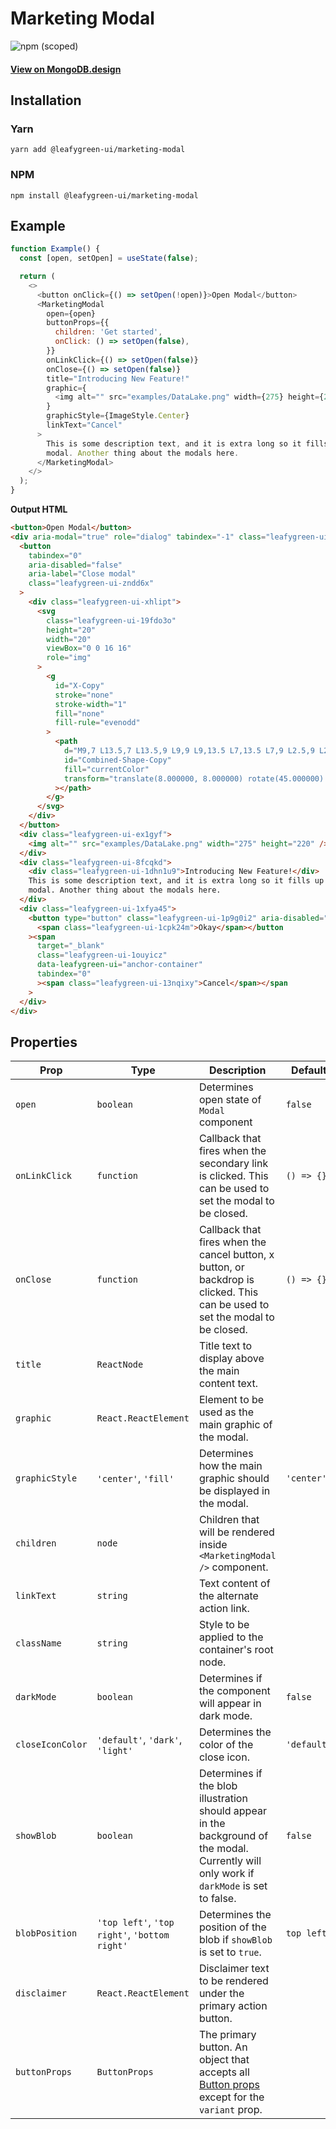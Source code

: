 # Marketing Modal

![npm (scoped)](https://img.shields.io/npm/v/@leafygreen-ui/marketing-modal.svg)

#### [View on MongoDB.design](https://www.mongodb.design/component/marketing-modal/live-example/)

## Installation

### Yarn

```shell
yarn add @leafygreen-ui/marketing-modal
```

### NPM

```shell
npm install @leafygreen-ui/marketing-modal
```

## Example

```js
function Example() {
  const [open, setOpen] = useState(false);

  return (
    <>
      <button onClick={() => setOpen(!open)}>Open Modal</button>
      <MarketingModal
        open={open}
        buttonProps={{
          children: 'Get started',
          onClick: () => setOpen(false),
        }}
        onLinkClick={() => setOpen(false)}
        onClose={() => setOpen(false)}
        title="Introducing New Feature!"
        graphic={
          <img alt="" src="examples/DataLake.png" width={275} height={220} />
        }
        graphicStyle={ImageStyle.Center}
        linkText="Cancel"
      >
        This is some description text, and it is extra long so it fills up this
        modal. Another thing about the modals here.
      </MarketingModal>
    </>
  );
}
```

**Output HTML**

```html
<button>Open Modal</button>
<div aria-modal="true" role="dialog" tabindex="-1" class="leafygreen-ui-4ltwxx">
  <button
    tabindex="0"
    aria-disabled="false"
    aria-label="Close modal"
    class="leafygreen-ui-zndd6x"
  >
    <div class="leafygreen-ui-xhlipt">
      <svg
        class="leafygreen-ui-19fdo3o"
        height="20"
        width="20"
        viewBox="0 0 16 16"
        role="img"
      >
        <g
          id="X-Copy"
          stroke="none"
          stroke-width="1"
          fill="none"
          fill-rule="evenodd"
        >
          <path
            d="M9,7 L13.5,7 L13.5,9 L9,9 L9,13.5 L7,13.5 L7,9 L2.5,9 L2.5,7 L7,7 L7,2.5 L9,2.5 L9,7 Z"
            id="Combined-Shape-Copy"
            fill="currentColor"
            transform="translate(8.000000, 8.000000) rotate(45.000000) translate(-8.000000, -8.000000) "
          ></path>
        </g>
      </svg>
    </div>
  </button>
  <div class="leafygreen-ui-ex1gyf">
    <img alt="" src="examples/DataLake.png" width="275" height="220" />
  </div>
  <div class="leafygreen-ui-8fcqkd">
    <div class="leafygreen-ui-1dhn1u9">Introducing New Feature!</div>
    This is some description text, and it is extra long so it fills up this
    modal. Another thing about the modals here.
  </div>
  <div class="leafygreen-ui-1xfya45">
    <button type="button" class="leafygreen-ui-1p9g0i2" aria-disabled="false">
      <span class="leafygreen-ui-1cpk24m">Okay</span></button
    ><span
      target="_blank"
      class="leafygreen-ui-1ouyicz"
      data-leafygreen-ui="anchor-container"
      tabindex="0"
      ><span class="leafygreen-ui-13nqixy">Cancel</span></span
    >
  </div>
</div>
```

## Properties

| Prop             | Type                                          | Description                                                                                                                                                                           | Default     |
| ---------------- | --------------------------------------------- | ------------------------------------------------------------------------------------------------------------------------------------------------------------------------------------- | ----------- |
| `open`           | `boolean`                                     | Determines open state of `Modal` component                                                                                                                                            | `false`     |
| `onLinkClick`    | `function`                                    | Callback that fires when the secondary link is clicked. This can be used to set the modal to be closed.                                                                               | `() => {}`  |
| `onClose`        | `function`                                    | Callback that fires when the cancel button, x button, or backdrop is clicked. This can be used to set the modal to be closed.                                                         | `() => {}`  |
| `title`          | `ReactNode`                                   | Title text to display above the main content text.                                                                                                                                    |             |
| `graphic`        | `React.ReactElement`                          | Element to be used as the main graphic of the modal.                                                                                                                                  |             |
| `graphicStyle`   | `'center'`, `'fill'`                          | Determines how the main graphic should be displayed in the modal.                                                                                                                     | `'center'`  |
| `children`       | `node`                                        | Children that will be rendered inside `<MarketingModal />` component.                                                                                                                 |             |
| `linkText`       | `string`                                      | Text content of the alternate action link.                                                                                                                                            |             |
| `className`      | `string`                                      | Style to be applied to the container's root node.                                                                                                                                     |             |
| `darkMode`       | `boolean`                                     | Determines if the component will appear in dark mode.                                                                                                                                 | `false`     |
| `closeIconColor` | `'default'`, `'dark'`, `'light'`              | Determines the color of the close icon.                                                                                                                                               | `'default'` |
| `showBlob`       | `boolean`                                     | Determines if the blob illustration should appear in the background of the modal. Currently will only work if `darkMode` is set to false.                                             | `false`     |
| `blobPosition`   | `'top left'`, `'top right'`, `'bottom right'` | Determines the position of the blob if `showBlob` is set to `true`.                                                                                                                   | `top left`  |
| `disclaimer`     | `React.ReactElement`                          | Disclaimer text to be rendered under the primary action button.                                                                                                                       |             |
| `buttonProps`    | `ButtonProps`                                 | The primary button. An object that accepts all [Button props](https://github.com/mongodb/leafygreen-ui/blob/main/packages/button/README.md#properties) except for the `variant` prop. |             |
